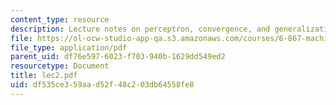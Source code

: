 ```yaml
---
content_type: resource
description: Lecture notes on perceptron, convergence, and generalization.
file: https://ol-ocw-studio-app-qa.s3.amazonaws.com/courses/6-867-machine-learning-fall-2006/df535ce359aad52f48c203db64558fe8_lec2.pdf
file_type: application/pdf
parent_uid: df76e597-6023-f703-940b-1629dd549ed2
resourcetype: Document
title: lec2.pdf
uid: df535ce3-59aa-d52f-48c2-03db64558fe8
---
```

